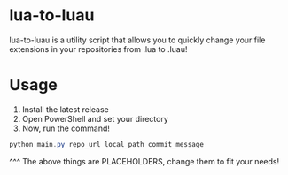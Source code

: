 # lua-to-luau

lua-to-luau is a utility script that allows you to quickly change your file extensions in your repositories from .lua to .luau!

# Usage

1) Install the latest release
2) Open PowerShell and set your directory
3) Now, run the command!
```ps1
python main.py repo_url local_path commit_message
```
^^^ The above things are PLACEHOLDERS, change them to fit your needs!